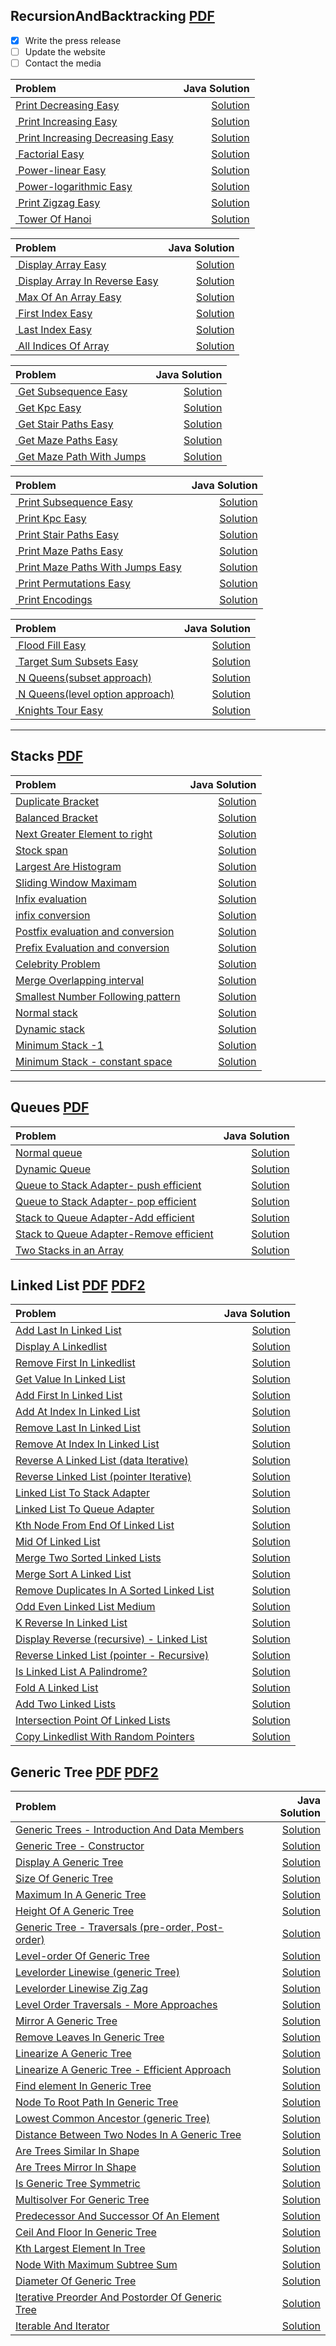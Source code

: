 ## RecursionAndBacktracking [PDF](https://github.com/spartan4cs/CP/blob/main/2.Pepcoding/TSP2/Level1/Recursion.pdf)

- [x] Write the press release
- [ ] Update the website
- [ ] Contact the media

| Problem                                                                                                                                                                         |                                                                                                                                        Java Solution |
| :------------------------------------------------------------------------------------------------------------------------------------------------------------------------------ | ---------------------------------------------------------------------------------------------------------------------------------------------------: |
| [Print Decreasing Easy](https://classroom.pepcoding.com/myClassroom/the-switch-program-2/introduction-to-recursion/print-decreasing-official/ojquestion)                        |           [Solution](https://github.com/spartan4cs/CP/blob/main/2.Pepcoding/TSP2/Level1/2.Recursion%20And%20Backtracking/intro/PrintDecreasing.java) |
| [ Print Increasing Easy](https://classroom.pepcoding.com/myClassroom/the-switch-program-2/introduction-to-recursion/print-increasing-official/ojquestion)                       |           [Solution](https://github.com/spartan4cs/CP/blob/main/2.Pepcoding/TSP2/Level1/2.Recursion%20And%20Backtracking/intro/PrintIncreasing.java) |
| [ Print Increasing Decreasing Easy](https://classroom.pepcoding.com/myClassroom/the-switch-program-2/introduction-to-recursion/print-increasing-decreasing-official/ojquestion) | [Solution](https://github.com/spartan4cs/CP/blob/main/2.Pepcoding/TSP2/Level1/2.Recursion%20And%20Backtracking/intro/PrintIncreasingDecreasing.java) |
| [ Factorial Easy](https://classroom.pepcoding.com/myClassroom/the-switch-program-2/introduction-to-recursion/factorial-official/ojquestion)                                     |                 [Solution](https://github.com/spartan4cs/CP/blob/main/2.Pepcoding/TSP2/Level1/2.Recursion%20And%20Backtracking/intro/Factorial.java) |
| [ Power-linear Easy](https://classroom.pepcoding.com/myClassroom/the-switch-program-2/introduction-to-recursion/power-linear-official/ojquestion)                               |               [Solution](https://github.com/spartan4cs/CP/blob/main/2.Pepcoding/TSP2/Level1/2.Recursion%20And%20Backtracking/intro/PowerLinear.java) |
| [ Power-logarithmic Easy](https://classroom.pepcoding.com/myClassroom/the-switch-program-2/introduction-to-recursion/power-logarithmic-official/ojquestion)                     |                  [Solution](https://github.com/spartan4cs/CP/blob/main/2.Pepcoding/TSP2/Level1/2.Recursion%20And%20Backtracking/intro/PowerLog.java) |
| [ Print Zigzag Easy](https://classroom.pepcoding.com/myClassroom/the-switch-program-2/introduction-to-recursion/print-zig-zag-official/ojquestion)                              |               [Solution](https://github.com/spartan4cs/CP/blob/main/2.Pepcoding/TSP2/Level1/2.Recursion%20And%20Backtracking/intro/PrintZigZag.java) |
| [ Tower Of Hanoi](https://classroom.pepcoding.com/myClassroom/the-switch-program-2/introduction-to-recursion/toh-official/ojquestion)                                           |              [Solution](https://github.com/spartan4cs/CP/blob/main/2.Pepcoding/TSP2/Level1/2.Recursion%20And%20Backtracking/intro/TowerOfHanoi.java) |

| Problem                                                                                                                                                    |                                                                                                                                                Java Solution |
| :--------------------------------------------------------------------------------------------------------------------------------------------------------- | -----------------------------------------------------------------------------------------------------------------------------------------------------------: |
| [ Display Array Easy](https://classroom.pepcoding.com/myClassroom/the-switch-program-2/recursion-in-arrays/display-array-official/ojquestion)              |     [Solution](https://github.com/spartan4cs/CP/blob/main/2.Pepcoding/TSP2/Level1/2.Recursion%20And%20Backtracking/recursion%20in%20arrrays/DisplayArr.java) |
| [ Display Array In Reverse Easy](https://classroom.pepcoding.com/myClassroom/the-switch-program-2/recursion-in-arrays/display-array-in-reverse/ojquestion) | [Solution](https://github.com/spartan4cs/CP/blob/main/2.Pepcoding/TSP2/Level1/2.Recursion%20And%20Backtracking/recursion%20in%20arrrays/DisplayReverse.java) |
| [ Max Of An Array Easy](https://classroom.pepcoding.com/myClassroom/the-switch-program-2/recursion-in-arrays/max-of-an-array-official/ojquestion)          |       [Solution](https://github.com/spartan4cs/CP/blob/main/2.Pepcoding/TSP2/Level1/2.Recursion%20And%20Backtracking/recursion%20in%20arrrays/MaxOfArr.java) |
| [ First Index Easy](https://classroom.pepcoding.com/myClassroom/the-switch-program-2/recursion-in-arrays/first-index-official/ojquestion)                  |     [Solution](https://github.com/spartan4cs/CP/blob/main/2.Pepcoding/TSP2/Level1/2.Recursion%20And%20Backtracking/recursion%20in%20arrrays/FirstIndex.java) |
| [ Last Index Easy](https://classroom.pepcoding.com/myClassroom/the-switch-program-2/recursion-in-arrays/last-index-official/ojquestion)                    |      [Solution](https://github.com/spartan4cs/CP/blob/main/2.Pepcoding/TSP2/Level1/2.Recursion%20And%20Backtracking/recursion%20in%20arrrays/LastIndex.java) |
| [ All Indices Of Array](https://classroom.pepcoding.com/myClassroom/the-switch-program-2/recursion-in-arrays/all-indices-official/ojquestion)              |     [Solution](https://github.com/spartan4cs/CP/blob/main/2.Pepcoding/TSP2/Level1/2.Recursion%20And%20Backtracking/recursion%20in%20arrrays/AllIndices.java) |

| Problem                                                                                                                                                             |                                                                                                                                                      Java Solution |
| :------------------------------------------------------------------------------------------------------------------------------------------------------------------ | -----------------------------------------------------------------------------------------------------------------------------------------------------------------: |
| [ Get Subsequence Easy](https://classroom.pepcoding.com/myClassroom/the-switch-program-2/recursion-with-arraylist/get-subsequence-official/ojquestion)              |   [Solution](https://github.com/spartan4cs/CP/blob/main/2.Pepcoding/TSP2/Level1/2.Recursion%20And%20Backtracking/recursion%20with%20arraylist/GetSubsequence.java) |
| [ Get Kpc Easy](https://classroom.pepcoding.com/myClassroom/the-switch-program-2/recursion-with-arraylist/get-kpc-official/ojquestion)                              |              [Solution](https://github.com/spartan4cs/CP/blob/main/2.Pepcoding/TSP2/Level1/2.Recursion%20And%20Backtracking/recursion%20with%20arraylist/kpc.java) |
| [ Get Stair Paths Easy](https://classroom.pepcoding.com/myClassroom/the-switch-program-2/recursion-with-arraylist/get-stair-paths-official/ojquestion)              |    [Solution](https://github.com/spartan4cs/CP/blob/main/2.Pepcoding/TSP2/Level1/2.Recursion%20And%20Backtracking/recursion%20with%20arraylist/GetStairPaths.java) |
| [ Get Maze Paths Easy](https://classroom.pepcoding.com/myClassroom/the-switch-program-2/recursion-with-arraylist/get-maze-paths-official/ojquestion)                |      [Solution](https://github.com/spartan4cs/CP/blob/main/2.Pepcoding/TSP2/Level1/2.Recursion%20And%20Backtracking/recursion%20with%20arraylist/GetMazePath.java) |
| [ Get Maze Path With Jumps](https://classroom.pepcoding.com/myClassroom/the-switch-program-2/recursion-with-arraylist/get-maze-path-with-jumps-official/ojquestion) | [Solution](https://github.com/spartan4cs/CP/blob/main/2.Pepcoding/TSP2/Level1/2.Recursion%20And%20Backtracking/recursion%20with%20arraylist/GetMazepathJumps.java) |

| Problem                                                                                                                                                                   |                                                                                                                                                            Java Solution |
| :------------------------------------------------------------------------------------------------------------------------------------------------------------------------ | -----------------------------------------------------------------------------------------------------------------------------------------------------------------------: |
| [ Print Subsequence Easy](https://classroom.pepcoding.com/myClassroom/the-switch-program-2/recursion-in-strings/print-subsequence-official/ojquestion)                    |      [Solution](https://github.com/spartan4cs/CP/blob/main/2.Pepcoding/TSP2/Level1/2.Recursion%20And%20Backtracking/recursion%20with%20arraylist/PrintSubsequences.java) |
| [ Print Kpc Easy](https://classroom.pepcoding.com/myClassroom/the-switch-program-2/recursion-in-strings/print-kpc-official/ojquestion)                                    |               [Solution](https://github.com/spartan4cs/CP/blob/main/2.Pepcoding/TSP2/Level1/2.Recursion%20And%20Backtracking/recursion%20with%20arraylist/PrintKPC.java) |
| [ Print Stair Paths Easy](https://classroom.pepcoding.com/myClassroom/the-switch-program-2/recursion-in-strings/print-stair-paths-official/ojquestion)                    |         [Solution](https://github.com/spartan4cs/CP/blob/main/2.Pepcoding/TSP2/Level1/2.Recursion%20And%20Backtracking/recursion%20with%20arraylist/PrintStairPath.java) |
| [ Print Maze Paths Easy](https://classroom.pepcoding.com/myClassroom/the-switch-program-2/recursion-in-strings/print-maze-paths-official/ojquestion)                      |          [Solution](https://github.com/spartan4cs/CP/blob/main/2.Pepcoding/TSP2/Level1/2.Recursion%20And%20Backtracking/recursion%20with%20arraylist/PrintMazePath.java) |
| [ Print Maze Paths With Jumps Easy](https://classroom.pepcoding.com/myClassroom/the-switch-program-2/recursion-in-strings/print-maze-path-with-jumps-official/ojquestion) | [Solution](https://github.com/spartan4cs/CP/blob/main/2.Pepcoding/TSP2/Level1/2.Recursion%20And%20Backtracking/recursion%20with%20arraylist/PrintMazePathWithJumps.java) |
| [ Print Permutations Easy](https://classroom.pepcoding.com/myClassroom/the-switch-program-2/recursion-in-strings/print-permutations-official/ojquestion)                  |       [Solution](https://github.com/spartan4cs/CP/blob/main/2.Pepcoding/TSP2/Level1/2.Recursion%20And%20Backtracking/recursion%20with%20arraylist/PrintPermutation.java) |
| [ Print Encodings](https://classroom.pepcoding.com/myClassroom/the-switch-program-2/recursion-in-strings/print-encodings-official/ojquestion)                             |         [Solution](https://github.com/spartan4cs/CP/blob/main/2.Pepcoding/TSP2/Level1/2.Recursion%20And%20Backtracking/recursion%20with%20arraylist/PrintEncodings.java) |

| Problem                                                                                                                                                         |                                                                                                                                                                  Java Solution |
| :-------------------------------------------------------------------------------------------------------------------------------------------------------------- | -----------------------------------------------------------------------------------------------------------------------------------------------------------------------------: |
| [ Flood Fill Easy](https://classroom.pepcoding.com/myClassroom/the-switch-program-2/recursion-with-backtracking/flood-fill-official/ojquestion)                 |                 [Solution](https://github.com/spartan4cs/CP/blob/main/2.Pepcoding/TSP2/Level1/2.Recursion%20And%20Backtracking/recursion%20with%20backtracking/FloodFill.java) |
| [ Target Sum Subsets Easy](https://classroom.pepcoding.com/myClassroom/the-switch-program-2/recursion-with-backtracking/target-sum-subsets-official/ojquestion) |           [Solution](https://github.com/spartan4cs/CP/blob/main/2.Pepcoding/TSP2/Level1/2.Recursion%20And%20Backtracking/recursion%20with%20backtracking/TargetSumSubset.java) |
| [ N Queens(subset approach)](https://classroom.pepcoding.com/myClassroom/the-switch-program-2/recursion-with-backtracking/n-queens-official/ojquestion)         |      [Solution](https://github.com/spartan4cs/CP/blob/main/2.Pepcoding/TSP2/Level1/2.Recursion%20And%20Backtracking/recursion%20with%20backtracking/NQueenSubsetApproach.java) |
| [ N Queens(level option approach)](https://classroom.pepcoding.com/myClassroom/the-switch-program-2/recursion-with-backtracking/n-queens-official/ojquestion)   | [Solution](https://github.com/spartan4cs/CP/blob/main/2.Pepcoding/TSP2/Level1/2.Recursion%20And%20Backtracking/recursion%20with%20backtracking/NQueenOptionLevelApproach.java) |
| [ Knights Tour Easy](https://classroom.pepcoding.com/myClassroom/the-switch-program-2/recursion-with-backtracking/knights-tour-official/ojquestion)             |           [Solution](https://github.com/spartan4cs/CP/blob/main/2.Pepcoding/TSP2/Level1/2.Recursion%20And%20Backtracking/recursion%20with%20backtracking/KnightTraversal.java) |

---

## Stacks [PDF](https://github.com/spartan4cs/CP/blob/main/2.Pepcoding/TSP2/Level1/Stacks%20and%20queues.pdf)

| Problem                                                                                                                                                                       |                                                                                                                              Java Solution |
| :---------------------------------------------------------------------------------------------------------------------------------------------------------------------------- | -----------------------------------------------------------------------------------------------------------------------------------------: |
| [Duplicate Bracket](https://classroom.pepcoding.com/myClassroom/the-switch-program-2/stacks-and-queues/duplicate-brackets-official/ojquestion)                                |                  [Solution](https://github.com/spartan4cs/CP/blob/main/2.Pepcoding/TSP2/Level1/4.StacksAnd%20Queues/Duplicatebracket.java) |
| [Balanced Bracket](https://classroom.pepcoding.com/myClassroom/the-switch-program-2/stacks-and-queues/balanced-brackets-official/ojquestion)                                  |                   [Solution](https://github.com/spartan4cs/CP/blob/main/2.Pepcoding/TSP2/Level1/4.StacksAnd%20Queues/BalancedBracket.java) |
| [Next Greater Element to right](https://classroom.pepcoding.com/myClassroom/the-switch-program-2/stacks-and-queues/next-greater-element-official/ojquestion)                  |                             [Solution](https://github.com/spartan4cs/CP/blob/main/2.Pepcoding/TSP2/Level1/4.StacksAnd%20Queues/NGETR.java) |
| [Stock span](https://classroom.pepcoding.com/myClassroom/the-switch-program-2/stacks-and-queues/stock-span-official/ojquestion)                                               |                         [Solution](https://github.com/spartan4cs/CP/blob/main/2.Pepcoding/TSP2/Level1/4.StacksAnd%20Queues/StockSpan.java) |
| [Largest Are Histogram](https://classroom.pepcoding.com/myClassroom/the-switch-program-2/stacks-and-queues/lah-official/ojquestion)                                           |              [Solution](https://github.com/spartan4cs/CP/blob/main/2.Pepcoding/TSP2/Level1/4.StacksAnd%20Queues/LargestAreaHistogram.java) |
| [Sliding Window Maximam](https://classroom.pepcoding.com/myClassroom/the-switch-program-2/stacks-and-queues/sliding-window=maximum-official/ojquestion)                       |                  [Solution](https://github.com/spartan4cs/CP/blob/main/2.Pepcoding/TSP2/Level1/4.StacksAnd%20Queues/SlidingWindowMax.java) |
| [Infix evaluation](https://classroom.pepcoding.com/myClassroom/the-switch-program-2/stacks-and-queues/infix-evaluation-official/ojquestion)                                   |                   [Solution](https://github.com/spartan4cs/CP/blob/main/2.Pepcoding/TSP2/Level1/4.StacksAnd%20Queues/InfixEvaluation.java) |
| [infix conversion](https://classroom.pepcoding.com/myClassroom/the-switch-program-2/stacks-and-queues/infix-conversions-official/ojquestion)                                  |                   [Solution](https://github.com/spartan4cs/CP/blob/main/2.Pepcoding/TSP2/Level1/4.StacksAnd%20Queues/InfixConversion.java) |
| [Postfix evaluation and conversion](https://classroom.pepcoding.com/myClassroom/the-switch-program-2/stacks-and-queues/postfix-evaluation-conversions-official/ojquestion)    |       [Solution](https://github.com/spartan4cs/CP/blob/main/2.Pepcoding/TSP2/Level1/4.StacksAnd%20Queues/PostFixEvaluationConversion.java) |
| [Prefix Evaluation and conversion](https://classroom.pepcoding.com/myClassroom/the-switch-program-2/stacks-and-queues/prefix-official/ojquestion)                             |        [Solution](https://github.com/spartan4cs/CP/blob/main/2.Pepcoding/TSP2/Level1/4.StacksAnd%20Queues/PrefixEvaluationConversion.java) |
| [Celebrity Problem](https://classroom.pepcoding.com/myClassroom/the-switch-program-2/stacks-and-queues/celebrity-problem-official/ojquestion)                                 |                  [Solution](https://github.com/spartan4cs/CP/blob/main/2.Pepcoding/TSP2/Level1/4.StacksAnd%20Queues/CelebrityProblem.java) |
| [Merge Overlapping interval](https://classroom.pepcoding.com/myClassroom/the-switch-program-2/stacks-and-queues/merge-overlapping-interval-official/ojquestion)               |        [Solution](https://github.com/spartan4cs/CP/blob/main/2.Pepcoding/TSP2/Level1/4.StacksAnd%20Queues/Merge_Overlapping_Interval.java) |
| [Smallest Number Following pattern](https://classroom.pepcoding.com/myClassroom/the-switch-program-2/stacks-and-queues/smallest-number-following-pattern-official/ojquestion) | [Solution](https://github.com/spartan4cs/CP/blob/main/2.Pepcoding/TSP2/Level1/4.StacksAnd%20Queues/Smallest_Number_Following_Pattern.java) |
| [Normal stack ](https://classroom.pepcoding.com/myClassroom/the-switch-program-2/stacks-and-queues/normal-stack-official/ojquestion)                                          |                       [Solution](https://github.com/spartan4cs/CP/blob/main/2.Pepcoding/TSP2/Level1/4.StacksAnd%20Queues/NormalStack.java) |
| [Dynamic stack ](https://classroom.pepcoding.com/myClassroom/the-switch-program-2/stacks-and-queues/dynamic-stack-official/ojquestion)                                        |                      [Solution](https://github.com/spartan4cs/CP/blob/main/2.Pepcoding/TSP2/Level1/4.StacksAnd%20Queues/DynamicStack.java) |
| [Minimum Stack -1 ](https://classroom.pepcoding.com/myClassroom/the-switch-program-2/stacks-and-queues/minimum-stack-i-official/ojquestion)                                   |                      [Solution](https://github.com/spartan4cs/CP/blob/main/2.Pepcoding/TSP2/Level1/4.StacksAnd%20Queues/MinimumStack.java) |
| [Minimum Stack - constant space](https://classroom.pepcoding.com/myClassroom/the-switch-program-2/stacks-and-queues/min-stack-ii-official/ojquestion)                         |         [Solution](https://github.com/spartan4cs/CP/blob/main/2.Pepcoding/TSP2/Level1/4.StacksAnd%20Queues/MinimumStackConstantSpace.java) |

---

## Queues [PDF](https://github.com/spartan4cs/CP/blob/main/2.Pepcoding/TSP2/Level1/Stacks%20and%20queues.pdf)

| Problem                                                                                                                                                                                   |                                                                                                                                      Java Solution |
| :---------------------------------------------------------------------------------------------------------------------------------------------------------------------------------------- | -------------------------------------------------------------------------------------------------------------------------------------------------: |
| [Normal queue](https://classroom.pepcoding.com/myClassroom/the-switch-program-2/stacks-and-queues/normal-queue-official/ojquestion)                                                       |                      [Solution](https://github.com/spartan4cs/CP/blob/main/1.%20Pepcoding/TSP2/Level1/4.StacksAnd%20Queues/Queue/NormalQueue.java) |
| [Dynamic Queue](https://classroom.pepcoding.com/myClassroom/the-switch-program-2/stacks-and-queues/dynamic-queue-official/ojquestion)                                                     |                     [Solution](https://github.com/spartan4cs/CP/blob/main/1.%20Pepcoding/TSP2/Level1/4.StacksAnd%20Queues/Queue/DynamicQueue.java) |
| [Queue to Stack Adapter- push efficient ](https://classroom.pepcoding.com/myClassroom/the-switch-program-2/stacks-and-queues/queue-to-stack-adapter-push-efficient-official/ojquestion)   |   [Solution](https://github.com/spartan4cs/CP/blob/main/2.Pepcoding/TSP2/Level1/4.StacksAnd%20Queues/Queue/QueueToStackAdapter_PushEfficient.java) |
| [Queue to Stack Adapter- pop efficient ](https://classroom.pepcoding.com/myClassroom/the-switch-program-2/stacks-and-queues/queue-to-stack-adapter-pop-efficient/ojquestion)              |    [Solution](https://github.com/spartan4cs/CP/blob/main/2.Pepcoding/TSP2/Level1/4.StacksAnd%20Queues/Queue/QueueToStackAdapter_PopEfficient.java) |
| [Stack to Queue Adapter-Add efficient](https://classroom.pepcoding.com/myClassroom/the-switch-program-2/stacks-and-queues/stack-to-queue-adapter-add-efficient-official/ojquestion)       |    [Solution](https://github.com/spartan4cs/CP/blob/main/2.Pepcoding/TSP2/Level1/4.StacksAnd%20Queues/Queue/StackTOQueueAdapter_AddEfficient.java) |
| [Stack to Queue Adapter-Remove efficient](https://classroom.pepcoding.com/myClassroom/the-switch-program-2/stacks-and-queues/stack-to-queue-adapter-remove-efficient-official/ojquestion) | [Solution](https://github.com/spartan4cs/CP/blob/main/2.Pepcoding/TSP2/Level1/4.StacksAnd%20Queues/Queue/StackToQueueAdapter_RemoveEfficient.java) |
| [Two Stacks in an Array ](https://classroom.pepcoding.com/myClassroom/the-switch-program-2/stacks-and-queues/two-stacks-official/ojquestion)                                              |                     [Solution](https://github.com/spartan4cs/CP/blob/main/2.Pepcoding/TSP2/Level1/4.StacksAnd%20Queues/Queue/TwoStackInArray.java) |

## Linked List [PDF](https://github.com/spartan4cs/CP/blob/main/2.Pepcoding/TSP2/Level1/LinkedList.pdf) [PDF2](https://github.com/spartan4cs/CP/blob/main/2.Pepcoding/TSP2/Level1/Linklist_shreesh.pdf)

| Problem                                                                                                                                                                   |                                                                                                                 Java Solution |
| :------------------------------------------------------------------------------------------------------------------------------------------------------------------------ | ----------------------------------------------------------------------------------------------------------------------------: |
| [ Add Last In Linked List ](https://classroom.pepcoding.com/myClassroom/the-switch-program-2/linkedlist/add-last-linked-list-official/ojquestion)                         |         [Solution](https://github.com/spartan4cs/CP/blob/main/2.Pepcoding/TSP2/Level1/5.LinkedList/LinkListCreationDemo.java) |
| [ Display A Linkedlist ](https://classroom.pepcoding.com/myClassroom/the-switch-program-2/linkedlist/display-linked-list-official/ojquestion)                             |         [Solution](https://github.com/spartan4cs/CP/blob/main/2.Pepcoding/TSP2/Level1/5.LinkedList/LinkListCreationDemo.java) |
| [ Remove First In Linkedlist ](https://classroom.pepcoding.com/myClassroom/the-switch-program-2/linkedlist/remove-first-linked-list-official/ojquestion)                  |         [Solution](https://github.com/spartan4cs/CP/blob/main/2.Pepcoding/TSP2/Level1/5.LinkedList/LinkListCreationDemo.java) |
| [ Get Value In Linked List ](https://classroom.pepcoding.com/myClassroom/the-switch-program-2/linkedlist/get-in-linked-list-official/ojquestion)                          |         [Solution](https://github.com/spartan4cs/CP/blob/main/2.Pepcoding/TSP2/Level1/5.LinkedList/LinkListCreationDemo.java) |
| [ Add First In Linked List ](https://classroom.pepcoding.com/myClassroom/the-switch-program-2/linkedlist/add-first-in-linked-list-official/ojquestion)                    |         [Solution](https://github.com/spartan4cs/CP/blob/main/2.Pepcoding/TSP2/Level1/5.LinkedList/LinkListCreationDemo.java) |
| [ Add At Index In Linked List ](https://classroom.pepcoding.com/myClassroom/the-switch-program-2/linkedlist/add-at-index-in-linked-list-official/ojquestion)              |         [Solution](https://github.com/spartan4cs/CP/blob/main/2.Pepcoding/TSP2/Level1/5.LinkedList/LinkListCreationDemo.java) |
| [ Remove Last In Linked List ](https://classroom.pepcoding.com/myClassroom/the-switch-program-2/linkedlist/remove-last-in-linked-list/ojquestion)                         |         [Solution](https://github.com/spartan4cs/CP/blob/main/2.Pepcoding/TSP2/Level1/5.LinkedList/LinkListCreationDemo.java) |
| [ Remove At Index In Linked List ](https://classroom.pepcoding.com/myClassroom/the-switch-program-2/linkedlist/remove-at-linked-list-official/ojquestion)                 |         [Solution](https://github.com/spartan4cs/CP/blob/main/2.Pepcoding/TSP2/Level1/5.LinkedList/LinkListCreationDemo.java) |
| [ Reverse A Linked List (data Iterative) ](https://classroom.pepcoding.com/myClassroom/the-switch-program-2/linkedlist/reverse-di-official/ojquestion)                    |    [Solution](https://github.com/spartan4cs/CP/blob/main/2.Pepcoding/TSP2/Level1/5.LinkedList/ReverseLinklist_Iterative.java) |
| [ Reverse Linked List (pointer Iterative) ](https://classroom.pepcoding.com/myClassroom/the-switch-program-2/linkedlist/reverse-pi-official/ojquestion)                   |      [Solution](https://github.com/spartan4cs/CP/blob/main/2.Pepcoding/TSP2/Level1/5.LinkedList/ReverseLinklist_Pointer.java) |
| [ Linked List To Stack Adapter ](https://classroom.pepcoding.com/myClassroom/the-switch-program-2/linkedlist/linkedlist-to-stack-adapter-official/ojquestion)             |    [Solution](https://github.com/spartan4cs/CP/blob/main/2.Pepcoding/TSP2/Level1/5.LinkedList/Linklist_To_Stack_Adapter.java) |
| [ Linked List To Queue Adapter ](https://classroom.pepcoding.com/myClassroom/the-switch-program-2/linkedlist/linked-list-to-queue-adapter-official/ojquestion)            |       [Solution](https://github.com/spartan4cs/CP/blob/main/2.Pepcoding/TSP2/Level1/5.LinkedList/LinklistToQueueAdapter.java) |
| [ Kth Node From End Of Linked List ](https://classroom.pepcoding.com/myClassroom/the-switch-program-2/linkedlist/kth-from-last-official/ojquestion)                       |      [Solution](https://github.com/spartan4cs/CP/blob/main/2.Pepcoding/TSP2/Level1/5.LinkedList/KthNodeFromEndOfLiklist.java) |
| [ Mid Of Linked List ](https://classroom.pepcoding.com/myClassroom/the-switch-program-2/linkedlist/mid-linked-list-official/ojquestion)                                   |                [Solution](https://github.com/spartan4cs/CP/blob/main/2.Pepcoding/TSP2/Level1/5.LinkedList/MidOfLinklist.java) |
| [ Merge Two Sorted Linked Lists ](https://classroom.pepcoding.com/myClassroom/the-switch-program-2/linkedlist/merge-two-sorted-linked-lists-official/ojquestion)          |  [Solution](https://github.com/spartan4cs/CP/blob/main/2.Pepcoding/TSP2/Level1/5.LinkedList/Leet_mergeTwoSorterLinklist.java) |
| [ Merge Sort A Linked List ](https://classroom.pepcoding.com/myClassroom/the-switch-program-2/linkedlist/mergesort-linkedlist-official/ojquestion)                        |            [Solution](https://github.com/spartan4cs/CP/blob/main/2.Pepcoding/TSP2/Level1/5.LinkedList/LinklistMergeSort.java) |
| [ Remove Duplicates In A Sorted Linked List ](https://classroom.pepcoding.com/myClassroom/the-switch-program-2/linkedlist/remove-duplicates-official/ojquestion)          | [Solution](https://github.com/spartan4cs/CP/blob/main/2.Pepcoding/TSP2/Level1/5.LinkedList/RemoveDuplicatesFromSortedLL.java) |
| [ Odd Even Linked List Medium](https://classroom.pepcoding.com/myClassroom/the-switch-program-2/linkedlist/odd-even-linked-list-official/ojquestion)                      |              [Solution](https://github.com/spartan4cs/CP/blob/main/2.Pepcoding/TSP2/Level1/5.LinkedList/OddEvenLinklist.java) |
| [ K Reverse In Linked List ](https://classroom.pepcoding.com/myClassroom/the-switch-program-2/linkedlist/kreverse-linkedlist-official/ojquestion)                         |                 [Solution](https://github.com/spartan4cs/CP/blob/main/2.Pepcoding/TSP2/Level1/5.LinkedList/KReverseinLL.java) |
| [ Display Reverse (recursive) - Linked List ](https://classroom.pepcoding.com/myClassroom/the-switch-program-2/linkedlist/display-reverse-linkedlist-official/ojquestion) |      [Solution](https://github.com/spartan4cs/CP/blob/main/2.Pepcoding/TSP2/Level1/5.LinkedList/DisplayReverseRecursive.java) |
| [ Reverse Linked List (pointer - Recursive) ](https://classroom.pepcoding.com/myClassroom/the-switch-program-2/linkedlist/reverse-linkedlist-pr-official/ojquestion)      |  [Solution](https://github.com/spartan4cs/CP/blob/main/2.Pepcoding/TSP2/Level1/5.LinkedList/ReverseLL_Pointer_Recursive.java) |
| [ Is Linked List A Palindrome? ](https://classroom.pepcoding.com/myClassroom/the-switch-program-2/linkedlist/is-linkedlist-palindromic-official/ojquestion)               |        [Solution](https://github.com/spartan4cs/CP/blob/main/2.Pepcoding/TSP2/Level1/5.LinkedList/LL_palindrome_Or_note.java) |
| [ Fold A Linked List ](https://classroom.pepcoding.com/myClassroom/the-switch-program-2/linkedlist/fold-linkedlist-official/ojquestion)                                   |              [Solution](https://github.com/spartan4cs/CP/blob/main/2.Pepcoding/TSP2/Level1/5.LinkedList/FoldALinkedList.java) |
| [ Add Two Linked Lists ](https://classroom.pepcoding.com/myClassroom/the-switch-program-2/linkedlist/add-two-linkedlists-official/ojquestion)                             |               [Solution](https://github.com/spartan4cs/CP/blob/main/2.Pepcoding/TSP2/Level1/5.LinkedList/Add2LinkedList.java) |
| [ Intersection Point Of Linked Lists](https://classroom.pepcoding.com/myClassroom/the-switch-program-2/linkedlist/intersection-of-linked-lists-official/ojquestion)       |        [Solution](https://github.com/spartan4cs/CP/blob/main/2.Pepcoding/TSP2/Level1/5.LinkedList/IntersectionPointOfLL.java) |
| [Copy Linkedlist With Random Pointers ](https://classroom.pepcoding.com/myClassroom/the-switch-program-2/linkedlist/copy-linkedlist-with-random-pointers/ojquestion)      |      [Solution](https://github.com/spartan4cs/CP/blob/main/2.Pepcoding/TSP2/Level1/5.LinkedList/CopyLLwithRandomnumbers.java) |

## Generic Tree [PDF](https://github.com/spartan4cs/CP/blob/main/2.Pepcoding/TSP2/Level1/Generic%20tree.pdf) [PDF2](https://github.com/spartan4cs/CP/blob/main/2.Pepcoding/TSP2/Level1/generic%20tree%20sheerish.pdf)

| Problem                                                                                                                                                                                           |                                                                                                                  Java Solution |
| :------------------------------------------------------------------------------------------------------------------------------------------------------------------------------------------------ | -----------------------------------------------------------------------------------------------------------------------------: |
| [ Generic Trees - Introduction And Data Members](https://classroom.pepcoding.com/myClassroom/the-switch-program-2/generic-tree/generic-trees-intro-official/video)                                |              [Solution](https://github.com/spartan4cs/CP/blob/main/2.Pepcoding/TSP2/Level1/6.GenericTree/GenericTreeDemo.java) |
| [ Generic Tree - Constructor](https://classroom.pepcoding.com/myClassroom/the-switch-program-2/generic-tree/generic-tree-const-official/video)                                                    |              [Solution](https://github.com/spartan4cs/CP/blob/main/2.Pepcoding/TSP2/Level1/6.GenericTree/GenericTreeDemo.java) |
| [ Display A Generic Tree](https://classroom.pepcoding.com/myClassroom/the-switch-program-2/generic-tree/display-generic-tree/video)                                                               |              [Solution](https://github.com/spartan4cs/CP/blob/main/2.Pepcoding/TSP2/Level1/6.GenericTree/GenericTreeDemo.java) |
| [ Size Of Generic Tree ](https://classroom.pepcoding.com/myClassroom/the-switch-program-2/generic-tree/size-generic-tree-official/ojquestion)                                                     |            [Solution](https://github.com/spartan4cs/CP/blob/main/2.Pepcoding/TSP2/Level1/6.GenericTree/SizeOfGenericTree.java) |
| [ Maximum In A Generic Tree ](https://classroom.pepcoding.com/myClassroom/the-switch-program-2/generic-tree/max-generic-tree-official/ojquestion)                                                 |         [Solution](https://github.com/spartan4cs/CP/blob/main/2.Pepcoding/TSP2/Level1/6.GenericTree/MaxAndMinGenericTree.java) |
| [ Height Of A Generic Tree ](https://classroom.pepcoding.com/myClassroom/the-switch-program-2/generic-tree/height-of-generic-tree-official/ojquestion)                                            |                 [Solution](https://github.com/spartan4cs/CP/blob/main/2.Pepcoding/TSP2/Level1/6.GenericTree/HeightOfTree.java) |
| [ Generic Tree - Traversals (pre-order, Post-order) ](https://classroom.pepcoding.com/myClassroom/the-switch-program-2/generic-tree/traversals-generic-tree-official/ojquestion)                  |       [Solution](https://github.com/spartan4cs/CP/blob/main/2.Pepcoding/TSP2/Level1/6.GenericTree/TraversalInGenericTree.java) |
| [ Level-order Of Generic Tree ](https://classroom.pepcoding.com/myClassroom/the-switch-program-2/generic-tree/level-order-generic-tree-official/ojquestion)                                       |          [Solution](https://github.com/spartan4cs/CP/blob/main/2.Pepcoding/TSP2/Level1/6.GenericTree/LevelOrderTraversal.java) |
| [ Levelorder Linewise (generic Tree) ](https://classroom.pepcoding.com/myClassroom/the-switch-program-2/generic-tree/levelorder-linewise-generic-tree-official/ojquestion)                        |  [Solution](https://github.com/spartan4cs/CP/blob/main/2.Pepcoding/TSP2/Level1/6.GenericTree/LevelOrderLinewiseTraversal.java) |
| [ Levelorder Linewise Zig Zag ](https://classroom.pepcoding.com/myClassroom/the-switch-program-2/generic-tree/levelorder-linewise-zigzag-official/ojquestion)                                     |     [Solution](https://github.com/spartan4cs/CP/blob/main/2.Pepcoding/TSP2/Level1/6.GenericTree/LevelOrderLinewiseZigzag.java) |
| [ Level Order Traversals - More Approaches](https://classroom.pepcoding.com/myClassroom/the-switch-program-2/generic-tree/level-order-traversal-alternates/video)                                 |  [Solution](https://github.com/spartan4cs/CP/blob/main/2.Pepcoding/TSP2/Level1/6.GenericTree/LevelOrderLinewiseTraversal.java) |
| [ Mirror A Generic Tree ](https://classroom.pepcoding.com/myClassroom/the-switch-program-2/generic-tree/mirror-generic-tree-official/ojquestion)                                                  |                    [Solution](https://github.com/spartan4cs/CP/blob/main/2.Pepcoding/TSP2/Level1/6.GenericTree/MirrorAGT.java) |
| [ Remove Leaves In Generic Tree ](https://classroom.pepcoding.com/myClassroom/the-switch-program-2/generic-tree/remove-leaves-generic-tree-official/ojquestion)                                   |             [Solution](https://github.com/spartan4cs/CP/blob/main/2.Pepcoding/TSP2/Level1/6.GenericTree/RemoveLeavesInGT.java) |
| [ Linearize A Generic Tree ](https://classroom.pepcoding.com/myClassroom/the-switch-program-2/generic-tree/linearize-generic-tree-official/ojquestion)                                            |                  [Solution](https://github.com/spartan4cs/CP/blob/main/2.Pepcoding/TSP2/Level1/6.GenericTree/LinearizeGT.java) |
| [ Linearize A Generic Tree - Efficient Approach](https://classroom.pepcoding.com/myClassroom/the-switch-program-2/generic-tree/linearize-gt-efficient/video)                                      |                  [Solution](https://github.com/spartan4cs/CP/blob/main/2.Pepcoding/TSP2/Level1/6.GenericTree/LinearizeGT.java) |
| [ Find element In Generic Tree ](https://classroom.pepcoding.com/myClassroom/the-switch-program-2/generic-tree/find-in-tree-official/ojquestion)                                                  |     [Solution](https://github.com/spartan4cs/CP/blob/main/2.Pepcoding/TSP2/Level1/6.GenericTree/FindElementInGenericTree.java) |
| [ Node To Root Path In Generic Tree ](https://classroom.pepcoding.com/myClassroom/the-switch-program-2/generic-tree/node-to-root-path-official/ojquestion)                                        |               [Solution](https://github.com/spartan4cs/CP/blob/main/2.Pepcoding/TSP2/Level1/6.GenericTree/NodeToRootPath.java) |
| [ Lowest Common Ancestor (generic Tree) ](https://classroom.pepcoding.com/myClassroom/the-switch-program-2/generic-tree/lca-generic-tree-official/ojquestion)                                     |         [Solution](https://github.com/spartan4cs/CP/blob/main/2.Pepcoding/TSP2/Level1/6.GenericTree/LowestCommonAncestor.java) |
| [ Distance Between Two Nodes In A Generic Tree ](https://classroom.pepcoding.com/myClassroom/the-switch-program-2/generic-tree/distance-between-nodes-official/ojquestion)                        |        [Solution](https://github.com/spartan4cs/CP/blob/main/2.Pepcoding/TSP2/Level1/6.GenericTree/Distancebetween2Nodes.java) |
| [ Are Trees Similar In Shape ](https://classroom.pepcoding.com/myClassroom/the-switch-program-2/generic-tree/are-generic-trees-similar-official/ojquestion)                                       |       [Solution](https://github.com/spartan4cs/CP/blob/main/2.Pepcoding/TSP2/Level1/6.GenericTree/AreTreesSimilarInShape.java) |
| [ Are Trees Mirror In Shape ](https://classroom.pepcoding.com/myClassroom/the-switch-program-2/generic-tree/are-trees-mirror-in-shape-official/ojquestion)                                        |               [Solution](https://github.com/spartan4cs/CP/blob/main/2.Pepcoding/TSP2/Level1/6.GenericTree/AreTreesMirror.java) |
| [ Is Generic Tree Symmetric ](https://classroom.pepcoding.com/myClassroom/the-switch-program-2/generic-tree/is-generic-tree-symmetric-official/ojquestion)                                        |             [Solution](https://github.com/spartan4cs/CP/blob/main/2.Pepcoding/TSP2/Level1/6.GenericTree/AreTreeSymmetric.java) |
| [ Multisolver For Generic Tree](https://classroom.pepcoding.com/myClassroom/the-switch-program-2/generic-tree/multisolver-gt/video)                                                               |                  [Solution](https://github.com/spartan4cs/CP/blob/main/2.Pepcoding/TSP2/Level1/6.GenericTree/Multisolver.java) |
| [ Predecessor And Successor Of An Element ](https://classroom.pepcoding.com/myClassroom/the-switch-program-2/generic-tree/pred-succ-generic-tree-official/ojquestion)                             | [Solution](https://github.com/spartan4cs/CP/blob/main/2.Pepcoding/TSP2/Level1/6.GenericTree/PredessorAndSuccessorElement.java) |
| [ Ceil And Floor In Generic Tree ](https://classroom.pepcoding.com/myClassroom/the-switch-program-2/generic-tree/ceil-and-floor-official/ojquestion)                                              |                 [Solution](https://github.com/spartan4cs/CP/blob/main/2.Pepcoding/TSP2/Level1/6.GenericTree/CeilAndFloor.java) |
| [ Kth Largest Element In Tree ](https://classroom.pepcoding.com/myClassroom/the-switch-program-2/generic-tree/kth-largest-element-generic-tree-official/ojquestion)                               |               [Solution](https://github.com/spartan4cs/CP/blob/main/2.Pepcoding/TSP2/Level1/6.GenericTree/KthLargestInGT.java) |
| [ Node With Maximum Subtree Sum ](https://classroom.pepcoding.com/myClassroom/the-switch-program-2/generic-tree/node-with-maximum-subtree-sum-official/ojquestion)                                |                [Solution](https://github.com/spartan4cs/CP/blob/main/2.Pepcoding/TSP2/Level1/6.GenericTree/MaxSumSubtree.java) |
| [ Diameter Of Generic Tree ](https://classroom.pepcoding.com/myClassroom/the-switch-program-2/generic-tree/diameter-of-generic-tree-official/ojquestion)                                          |                   [Solution](https://github.com/spartan4cs/CP/blob/main/2.Pepcoding/TSP2/Level1/6.GenericTree/DiameterGT.java) |
| [ Iterative Preorder And Postorder Of Generic Tree ](https://classroom.pepcoding.com/myClassroom/the-switch-program-2/generic-tree/iterative-preorder-postorder-generic-tree-official/ojquestion) | [Solution](https://github.com/spartan4cs/CP/blob/main/2.Pepcoding/TSP2/Level1/6.GenericTree/IterativePreorderPostorderGT.java) |
| [ Iterable And Iterator](https://classroom.pepcoding.com/myClassroom/the-switch-program-2/generic-tree/iterable-iterator-official/video)                                                          |                                        [Solution](https://www.youtube.com/watch?v=t4IKNhNBTdo&list=TLGGXv0lFdWAQ5EyMzA5MjAyMQ) |
